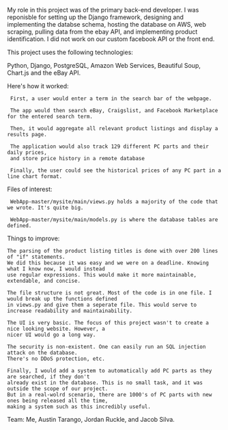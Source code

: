 My role in this project was of the primary back-end developer. I was reponisble for setting up the Django framework, designing and implementing the databse schema,
hosting the database on AWS, web scraping, pulling data from the ebay API, and implementing product identification. I did not work on our custom facebook API or the
front end.

This project uses the following technologies:

Python, Django, PostgreSQL, Amazon Web Services, Beautiful Soup, Chart.js and the eBay API. 


Here's how it worked:

     First, a user would enter a term in the search bar of the webpage.

     The app would then search eBay, Craigslist, and Facebook Marketplace for the entered search term.

     Then, it would aggregate all relevant product listings and display a results page.

     The application would also track 129 different PC parts and their daily prices,
     and store price history in a remote database

     Finally, the user could see the historical prices of any PC part in a line chart format.


Files of interest:

     WebApp-master/mysite/main/views.py holds a majority of the code that we wrote. It's quite big.
  
     WebApp-master/mysite/main/models.py is where the database tables are defined.
     

Things to improve:
       
    The parsing of the product listing titles is done with over 200 lines of "if" statements. 
    We did this because it was easy and we were on a deadline. Knowing what I know now, I would instead 
    use regular expressions. This would make it more maintainable, extendable, and concise.
    
    The file structure is not great. Most of the code is in one file. I would break up the functions defined 
    in views.py and give them a seperate file. This would serve to increase readability and maintainability.
    
    The UI is very basic. The focus of this project wasn't to create a nice looking website. However, a 
    nicer UI would go a long way.
    
    The security is non-existent. One can easily run an SQL injection attack on the database. 
    There's no DDoS protection, etc.
    
    Finally, I would add a system to automatically add PC parts as they are searched, if they don't 
    already exist in the database. This is no small task, and it was outside the scope of our project.
    But in a real-wolrd scenario, there are 1000's of PC parts with new ones being released all the time,
    making a system such as this incredibly useful.

Team: Me, Austin Tarango, Jordan Ruckle, and Jacob Silva.
